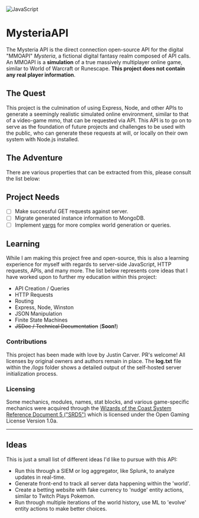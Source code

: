 ![JavaScript](https://img.shields.io/badge/javascript-%23323330.svg?style=for-the-badge&logo=javascript&logoColor=%23F7DF1E)

# MysteriaAPI
The Mysteria API is the direct connection open-source API for the digital "MMOAPI" *Mysteria*, a fictional digital fantasy realm composed of API calls. An MMOAPI is a **simulation** of a true massively multiplayer online game, similar to World of Warcraft or Runescape. **This project does not contain any real player information**. 

## The Quest
This project is the culmination of using Express, Node, and other APIs to generate a seemingly realistic simulated online environment, similar to that of a video-game mmo, that can be requested via API. This API is to go on to serve as the foundation of future projects and challenges to be used with the public, who can generate these requests at will, or locally on their own system with Node.js installed.

## The Adventure
There are various properties that can be extracted from this, please consult the list below:

## Project Needs
- [ ] Make successful GET requests against server.
- [ ] Migrate generated instance information to MongoDB.
- [ ] Implement [yargs](https://yargs.js.org/) for more complex world generation or queries.

## Learning
While I am making this project free and open-source, this is also a learning experience for myself with regards to server-side JavaScript, HTTP requests, APIs, and many more. The list below represents core ideas that I have worked upon to further my education within this project:
- API Creation / Queries
- HTTP Requests
- Routing
- Express, Node, Winston
- JSON Manipulation
- Finite State Machines
- ~~JSDoc / Technical Documentation~~ (**Soon!**)

### Contributions
This project has been made with love by Justin Carver. PR's welcome! All licenses by original owners and authors remain in place. The **log.txt** file within the */logs* folder shows a detailed output of the self-hosted server initialization process.

### Licensing
Some mechanics, modules, names, stat blocks, and various game-specific mechanics were acquired through the [Wizards of the Coast System Reference Document 5 ("SRD5")](https://media.wizards.com/2016/downloads/DND/SRD-OGL_V5.1.pdf) which is licensed under the Open Gaming License Version 1.0a.
___

## Ideas
This is just a small list of different ideas I'd like to pursue with this API:
 - Run this through a SIEM or log aggregator, like Splunk, to analyze updates in real-time.
 - Generate front-end to track all server data happening within the 'world'.
 - Create a betting website with fake currency to 'nudge' entity actions, similar to Twitch Plays Pokemon.
 - Run through multiple iterations of the world history, use ML to 'evolve' entity actions to make better choices.